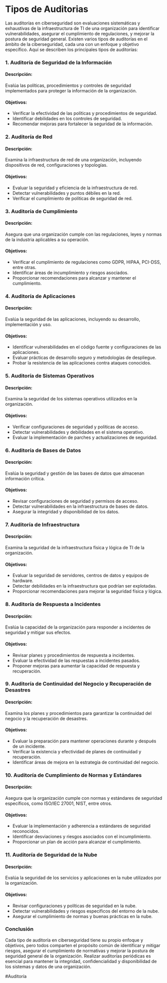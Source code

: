 # Tipos de Auditorias

Las auditorías en ciberseguridad son evaluaciones sistemáticas y exhaustivas de la infraestructura de TI de una organización para identificar vulnerabilidades, asegurar el cumplimiento de regulaciones, y mejorar la postura de seguridad general. Existen varios tipos de auditorías en el ámbito de la ciberseguridad, cada una con un enfoque y objetivo específico. Aquí se describen los principales tipos de auditorías:

### 1. **Auditoría de Seguridad de la Información**

#### Descripción:
Evalúa las políticas, procedimientos y controles de seguridad implementados para proteger la información de la organización.

#### Objetivos:
- Verificar la efectividad de las políticas y procedimientos de seguridad.
- Identificar debilidades en los controles de seguridad.
- Recomendar mejoras para fortalecer la seguridad de la información.

### 2. **Auditoría de Red**

#### Descripción:
Examina la infraestructura de red de una organización, incluyendo dispositivos de red, configuraciones y topologías.

#### Objetivos:
- Evaluar la seguridad y eficiencia de la infraestructura de red.
- Detectar vulnerabilidades y puntos débiles en la red.
- Verificar el cumplimiento de políticas de seguridad de red.

### 3. **Auditoría de Cumplimiento**

#### Descripción:
Asegura que una organización cumple con las regulaciones, leyes y normas de la industria aplicables a su operación.

#### Objetivos:
- Verificar el cumplimiento de regulaciones como GDPR, HIPAA, PCI-DSS, entre otras.
- Identificar áreas de incumplimiento y riesgos asociados.
- Proporcionar recomendaciones para alcanzar y mantener el cumplimiento.

### 4. **Auditoría de Aplicaciones**

#### Descripción:
Evalúa la seguridad de las aplicaciones, incluyendo su desarrollo, implementación y uso.

#### Objetivos:
- Identificar vulnerabilidades en el código fuente y configuraciones de las aplicaciones.
- Evaluar prácticas de desarrollo seguro y metodologías de despliegue.
- Probar la resistencia de las aplicaciones contra ataques conocidos.

### 5. **Auditoría de Sistemas Operativos**

#### Descripción:
Examina la seguridad de los sistemas operativos utilizados en la organización.

#### Objetivos:
- Verificar configuraciones de seguridad y políticas de acceso.
- Detectar vulnerabilidades y debilidades en el sistema operativo.
- Evaluar la implementación de parches y actualizaciones de seguridad.

### 6. **Auditoría de Bases de Datos**

#### Descripción:
Evalúa la seguridad y gestión de las bases de datos que almacenan información crítica.

#### Objetivos:
- Revisar configuraciones de seguridad y permisos de acceso.
- Detectar vulnerabilidades en la infraestructura de bases de datos.
- Asegurar la integridad y disponibilidad de los datos.

### 7. **Auditoría de Infraestructura**

#### Descripción:
Examina la seguridad de la infraestructura física y lógica de TI de la organización.

#### Objetivos:
- Evaluar la seguridad de servidores, centros de datos y equipos de hardware.
- Detectar debilidades en la infraestructura que podrían ser explotadas.
- Proporcionar recomendaciones para mejorar la seguridad física y lógica.

### 8. **Auditoría de Respuesta a Incidentes**

#### Descripción:
Evalúa la capacidad de la organización para responder a incidentes de seguridad y mitigar sus efectos.

#### Objetivos:
- Revisar planes y procedimientos de respuesta a incidentes.
- Evaluar la efectividad de las respuestas a incidentes pasados.
- Proponer mejoras para aumentar la capacidad de respuesta y recuperación.

### 9. **Auditoría de Continuidad del Negocio y Recuperación de Desastres**

#### Descripción:
Examina los planes y procedimientos para garantizar la continuidad del negocio y la recuperación de desastres.

#### Objetivos:
- Evaluar la preparación para mantener operaciones durante y después de un incidente.
- Verificar la existencia y efectividad de planes de continuidad y recuperación.
- Identificar áreas de mejora en la estrategia de continuidad del negocio.

### 10. **Auditoría de Cumplimiento de Normas y Estándares**

#### Descripción:
Asegura que la organización cumple con normas y estándares de seguridad específicos, como ISO/IEC 27001, NIST, entre otros.

#### Objetivos:
- Evaluar la implementación y adherencia a estándares de seguridad reconocidos.
- Identificar desviaciones y riesgos asociados con el incumplimiento.
- Proporcionar un plan de acción para alcanzar el cumplimiento.

### 11. **Auditoría de Seguridad de la Nube**

#### Descripción:
Evalúa la seguridad de los servicios y aplicaciones en la nube utilizados por la organización.

#### Objetivos:
- Revisar configuraciones y políticas de seguridad en la nube.
- Detectar vulnerabilidades y riesgos específicos del entorno de la nube.
- Asegurar el cumplimiento de normas y buenas prácticas en la nube.

### Conclusión

Cada tipo de auditoría en ciberseguridad tiene su propio enfoque y objetivos, pero todos comparten el propósito común de identificar y mitigar riesgos, asegurar el cumplimiento de normativas y mejorar la postura de seguridad general de la organización. Realizar auditorías periódicas es esencial para mantener la integridad, confidencialidad y disponibilidad de los sistemas y datos de una organización.


#Auditoría